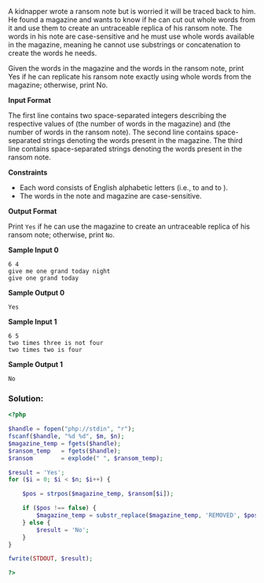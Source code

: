 A kidnapper wrote a ransom note but is worried it will be traced back to him. He found a magazine and wants to know if he can cut out whole words from it and use them to create an untraceable replica of his ransom note. The words in his note are case-sensitive and he must use whole words available in the magazine, meaning he cannot use substrings or concatenation to create the words he needs.

Given the words in the magazine and the words in the ransom note, print Yes if he can replicate his ransom note exactly using whole words from the magazine; otherwise, print No.

**Input Format**

The first line contains two space-separated integers describing the respective values of  (the number of words in the magazine) and  (the number of words in the ransom note). 
The second line contains  space-separated strings denoting the words present in the magazine. 
The third line contains  space-separated strings denoting the words present in the ransom note.

**Constraints**
* Each word consists of English alphabetic letters (i.e.,  to  and  to ).
* The words in the note and magazine are case-sensitive.

**Output Format**

Print `Yes` if he can use the magazine to create an untraceable replica of his ransom note; otherwise, print `No`.

**Sample Input 0**

`6 4` <br>
`give me one grand today night`<br>
`give one grand today`<br>

**Sample Output 0** 

`Yes`<br>

**Sample Input 1**

`6 5`<br>
`two times three is not four` <br>
`two times two is four` <br>

**Sample Output 1**

`No`

### Solution:
```php
<?php

$handle = fopen("php://stdin", "r");
fscanf($handle, "%d %d", $m, $n);
$magazine_temp = fgets($handle);
$ransom_temp   = fgets($handle);
$ransom        = explode(" ", $ransom_temp);

$result = 'Yes';
for ($i = 0; $i < $n; $i++) {

	$pos = strpos($magazine_temp, $ransom[$i]);

	if ($pos !== false) {
		$magazine_temp = substr_replace($magazine_temp, 'REMOVED', $pos, strlen($ransom[$i]));
	} else {
		$result = 'No';
	}
}

fwrite(STDOUT, $result);

?>
